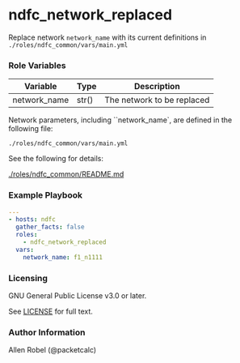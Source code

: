 # ndfc_network_replaced

Replace network ``network_name`` with its current definitions in ``./roles/ndfc_common/vars/main.yml``

### Role Variables

Variable        | Type  | Description
----------------|-------|----------------------------------------
network_name    | str() | The network to be replaced

Network parameters, including ``network_name`, are defined in the following file:

``./roles/ndfc_common/vars/main.yml``

See the following for details:

[./roles/ndfc_common/README.md](https://github.com/allenrobel/ndfc-roles/tree/master/roles/ndfc_common/README.md)


### Example Playbook

```yaml
---
- hosts: ndfc
  gather_facts: false
  roles:
    - ndfc_network_replaced
  vars:
    network_name: f1_n1111
```

### Licensing

GNU General Public License v3.0 or later.

See [LICENSE](https://www.gnu.org/licenses/gpl-3.0.txt) for full text.

### Author Information

Allen Robel (@packetcalc)
